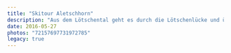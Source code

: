 ```yaml
---
title: "Skitour Aletschhorn"
description: "Aus dem Lötschental geht es durch die Lötschenlücke und über die Haslerrippe auf das Aletschhorn. Die Lawinensituation zwingt uns zu einem Zwischenstopp im Mittelaletsch-Biwak, bevor es über den Konkordiaplatz zurück ins Lötschental geht."
date: 2016-05-27
photos: "72157697731972785"
legacy: true
---
```

